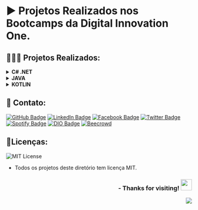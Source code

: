 # ▶ Projetos Realizados nos Bootcamps da Digital Innovation One.


## 👨🏼‍💻 Projetos Realizados:

<!-- .NET C# -->
<details>
    <summary><strong> C# .NET </strong></summary>
    <br />
    <div align="left">
        <table border=1>
            <tr>
                <th colspan="4">Exercícios feitos em .NET C#</th>
            </tr>
            <tr>
                <th colspan="4"></th>
            </tr>
            <tr>
                <th>Nome do Exercício</th>
                <th>Arquivo</th>
                <th>Status</th>
            </tr>
            <tr>
                <td>Projeto - Criando um APP simples de cadastro de séries em .NET</td>
                <td><a href="https://github.com/lucasmarcuzo/Projeto-DIO-APP-Cadastro-Series">Visualizar</a></td>
                <td align="center">✅</td>
            </tr>
            <tr>
                <td>Projeto - Criando um catálogo de jogos usando boas práticas de arquitetura com .NET</td>
                <td><a href="https://github.com/lucasmarcuzo/Projeto-DIO-Catalogo-Jogos">Visualizar</a></td>
                <td align="center">✅</td>
           </tr>
            <tr>
                <td>Projeto - Criando uma aplicação de transferências bancárias com .NET</td>
                <td><a href="https://github.com/lucasmarcuzo/Projeto-DIO-App-Transferencias-Bancarias">Visualizar</a></td>
                <td align="center">✅</td>
          </tr>
            <tr>
                <td>Projeto - Abstraindo um Jogo de RPG Usando Orientação a Objetos com C#</td>
                <td><a href="https://github.com/lucasmarcuzo/Projeto-DIO-Jogo-RPG-POO">Visualizar</a></td>
                <td align="center">✅</td>
          </table>
       </div>
</details>

<!-- JAVA -->
<details>
    <summary><strong> JAVA </strong></summary>
    <br />
    <div align="left">
        <table border=1>
            <tr>
                <th colspan="4">JAVA</th>
            </tr>
            <tr>
                <th colspan="4"></th>
            </tr>
            <tr>
                <th>Nome do Exercício</th>
                <th>Arquivo</th>
                <th>Status</th>
            </tr>
            <tr>
                <td>Projeto - Desafio Banco DIO com JAVA</td>
                <td><a href="https://github.com/lucasmarcuzo/Projeto-DIO-Banco-Digital-POO">Visualizar</a></td>
                <td align="center">✅</td>
            </tr>
            <tr>
                <td>Projeto - Desafio POO DIO Abstraindo Bootcamp POO com JAVA</td>
                <td><a href="https://github.com/lucasmarcuzo/Projeto-DIO-Abstraindo-Bootcamp-POO">Visualizar</a></td>
                <td align="center">✅</td>
           </tr>
            <tr>
                <td>Projeto - Desafio Desenvolvendo um sistema de gerenciamento de pessoas em API REST com Spring Boot</td>
                <td><a href="https://github.com/lucasmarcuzo/Projeto-DIO-Sistema-Gerenciamento-Pessoas">Visualizar</a></td>
                <td align="center">✅</td>     
           </tr>
            <tr>
                <td>Projeto - Explorando Padrões de Projetos na Prática com Java</td>
                <td><a href="https://github.com/lucasmarcuzo/Projeto-DIO-Padroes-Projetos-Java">Visualizar</a></td>
                <td align="center">✅</td>
           </tr>
            <tr>
                <td>Projeto - Unit Test Beerstock com Java</td>
                <td><a href="https://github.com/lucasmarcuzo/Projeto-DIO-Unit-Test-Beerstock">Visualizar</a></td>
                <td align="center">✅</td>
          </tr>
            <tr>
          </table>
       </div>
</details>

<!-- KOTLIN -->
<details>
    <summary><strong> KOTLIN </strong></summary>
    <br />
    <div align="left">
        <table border=1>
            <tr>
                <th colspan="4">KOTLIN</th>
            </tr>
            <tr>
                <th colspan="4"></th>
            </tr>
            <tr>
                <th>Nome do Exercício</th>
                <th>Arquivo</th>
                <th>Status</th>
            </tr>
            <tr>
                <td>Projeto - Primeiro Aplicativo Android Usando Kotlin (Calculadora de IMC) com Kotlin</td>
                <td><a href="https://github.com/lucasmarcuzo/Projeto-DIO-Primeiro-APP-Calculadora-IMC">Visualizar</a></td>
                <td align="center">✅</td>
            </tr>
            <tr>
                <td>Projeto - Criando um App de Lembretes e Tarefas com Kotlin</td>
                <td><a href="https://github.com/lucasmarcuzo/Projeto-DIO-APP-Lembrete-Tarefas">Visualizar</a></td>
                <td align="center">✅</td>   
          </tr>
            <tr>
          </table>
       </div>
</details>



## 📱 Contato:

[![GitHub Badge](https://img.shields.io/badge/GitHub-100000?style=for-the-badge&logo=github&logoColor=whiteColor=white&link=https://github.com/lucasmarcuzo)](https://github.com/lucasmarcuzo) [![LinkedIn Badge](	https://img.shields.io/badge/LinkedIn-0077B5?style=for-the-badge&logo=linkedin&logoColor=white=white&link=https://www.linkedin.com/in/lucasmarcuzo/)](https://www.linkedin.com/in/lucasmarcuzo/) [![Facebook Badge](https://img.shields.io/badge/Facebook-1877F2?style=for-the-badge&logo=facebook&logoColor=white&link=https://facebook.com/LucasMarcuzzo)](https://facebook.com/LucasMarcuzzo) [![Twitter Badge](https://img.shields.io/badge/Twitter-1DA1F2?style=for-the-badge&logo=twitter&logoColor=white&link=https://twitter.com/lucassolace)](https://twitter.com/lucassolace) [![Spotify Badge]( https://img.shields.io/badge/Spotify-1ED760?&style=for-the-badge&logo=spotify&logoColor=white&https://open.spotify.com/user/12186237186?si=a631a4d1b13b441b)](https://open.spotify.com/user/12186237186?si=a631a4d1b13b441b) [![DIO Badge](https://img.shields.io/badge/Digital%20Inovation%20One-red?style=for-the-badge&link=https://web.dio.me/users/lucas_marcuzo)](https://web.dio.me/users/lucas_marcuzo) [![Beecrowd](https://img.shields.io/badge/beecrowd-purple?style=for-the-badge&link=https://resources.beecrowd.com.br/judge/favicon.ico?1635097036)](https://www.beecrowd.com.br/judge/pt/profile/510115)

## 📃Licenças:

![MIT License](https://img.shields.io/github/license/lucasmarcuzo/Projetos-Digital-Innovation-One)

- Todos os projetos deste diretório tem licença MIT.
 
<div align="right"> <h3> - Thanks for visiting! <img src="https://media.giphy.com/media/hvRJCLFzcasrR4ia7z/giphy.gif" width="30px"> </h3> </div> 
<p align="right"> <img src="https://visitor-badge.laobi.icu/badge?page_id=lucasmarcuzo/ProjetosDIO"> </h3> </p>
